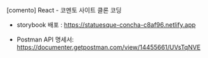 [comento] React - 코멘토 사이트 클론 코딩

- storybook 배포 :
https://statuesque-concha-c8af96.netlify.app

- Postman API 명세서: 
https://documenter.getpostman.com/view/14455661/UVsTqNVE
